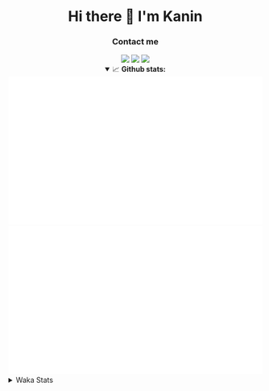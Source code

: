 <div align="center">
 <h1>Hi there 👋 I'm Kanin</h1>
 <h3>Contact me</h3>
 <a href="mailto:im@kanin.dev"><img src="https://img.shields.io/badge/gmail-%23D14836.svg?&style=for-the-badge&logo=gmail&logoColor=white"/></a>
 <a href="https://twitter.com/KaninTwt"><img src="https://img.shields.io/badge/twitter-%231DA1F2.svg?&style=for-the-badge&logo=twitter&logoColor=white"/></a>
 <a href="https://www.linkedin.com/in/KaninDev"><img src="https://img.shields.io/badge/linkedin-%230077B5.svg?&style=for-the-badge&logo=linkedin&logoColor=white"/></a>
<details open>
  <summary>📈 <b>Github stats:</b></summary>
  <img src="https://github.com/Kanin/Kanin/blob/master/scripts/GitHubStats/generated/overview.svg"/>
  <img src="https://github.com/Kanin/Kanin/blob/master/scripts/GitHubStats/generated/languages.svg"/>
</details>
</div>

<details>
 <summary>Waka Stats</summary>

<!--START_SECTION:waka-->
![Code Time](http://img.shields.io/badge/Code%20Time-2%2C105%20hrs%2012%20mins-blue)

![Profile Views](http://img.shields.io/badge/Profile%20Views-3-blue)

![Lines of code](https://img.shields.io/badge/From%20Hello%20World%20I%27ve%20Written-777.5%20thousand%20lines%20of%20code-blue)

**🐱 My GitHub Data** 

> 📦 102.8 kB Used in GitHub's Storage 
 > 
> 🏆 519 Contributions in the Year 2023
 > 
> 🚫 Not Opted to Hire
 > 
> 📜 22 Public Repositories 
 > 
> 🔑 11 Private Repositories 
 > 
**I'm an Early 🐤** 

```text
🌞 Morning                2217 commits        ██████░░░░░░░░░░░░░░░░░░░   25.70 % 
🌆 Daytime                2707 commits        ████████░░░░░░░░░░░░░░░░░   31.37 % 
🌃 Evening                2528 commits        ███████░░░░░░░░░░░░░░░░░░   29.30 % 
🌙 Night                  1176 commits        ███░░░░░░░░░░░░░░░░░░░░░░   13.63 % 
```
📅 **I'm Most Productive on Monday** 

```text
Monday                   1664 commits        █████░░░░░░░░░░░░░░░░░░░░   19.29 % 
Tuesday                  1198 commits        ███░░░░░░░░░░░░░░░░░░░░░░   13.89 % 
Wednesday                819 commits         ██░░░░░░░░░░░░░░░░░░░░░░░   09.49 % 
Thursday                 1323 commits        ████░░░░░░░░░░░░░░░░░░░░░   15.33 % 
Friday                   1462 commits        ████░░░░░░░░░░░░░░░░░░░░░   16.94 % 
Saturday                 822 commits         ██░░░░░░░░░░░░░░░░░░░░░░░   09.53 % 
Sunday                   1340 commits        ████░░░░░░░░░░░░░░░░░░░░░   15.53 % 
```


📊 **This Week I Spent My Time On** 

```text
🕑︎ Time Zone: America/New_York

💬 Programming Languages: 
Python                   0 secs              █████████████████████████   100.00 % 

🔥 Editors: 
PyCharm                  0 secs              █████████████████████████   100.00 % 

🐱‍💻 Projects: 
BB-CommunityBot          0 secs              █████████████████████████   100.00 % 

💻 Operating System: 
Windows                  0 secs              █████████████████████████   100.00 % 
```

**I Mostly Code in Python** 

```text
Python                   28 repos            ███████████████░░░░░░░░░░   59.57 % 
Java                     7 repos             ████░░░░░░░░░░░░░░░░░░░░░   14.89 % 
JavaScript               5 repos             ███░░░░░░░░░░░░░░░░░░░░░░   10.64 % 
Kotlin                   2 repos             █░░░░░░░░░░░░░░░░░░░░░░░░   04.26 % 
HTML                     2 repos             █░░░░░░░░░░░░░░░░░░░░░░░░   04.26 % 
```



**Timeline**

![Lines of Code chart](https://raw.githubusercontent.com/Kanin/Kanin/master/assets/bar_graph.png)


 Last Updated on 28/09/2023 18:04:52 UTC
<!--END_SECTION:waka-->
</details>
